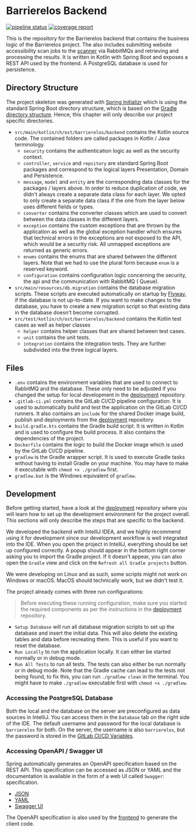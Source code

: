 # Barrierelos Backend

[![pipeline status](https://gitlab.ost.ch/barrierelos/backend/badges/main/pipeline.svg)](https://gitlab.ost.ch/barrierelos/backend/-/commits/main)
[![coverage report](https://gitlab.ost.ch/barrierelos/backend/badges/main/coverage.svg)](https://gitlab.ost.ch/barrierelos/backend/-/commits/main)

This is the repository for the Barrierelos backend that contains the business logic of the Barrierelos project. The also
includes submitting website accessibility scan jobs to the [scanner](https://gitlab.ost.ch/barrierelos/scanner) via
RabbitMQs and retrieving and processing the results.
It is written in Kotlin with Spring Boot and exposes a REST API used by the frontend. A PostgreSQL database
is used for persistence.

## Directory Structure

The project skeleton was generated with [Spring Initializr](https://start.spring.io/) which is using the standard Spring
Boot directory structure, which is based on the [Gradle directory
structure](https://docs.gradle.org/current/userguide/organizing_gradle_projects.html). Hence, this chapter will only
describe our project specific directories.

- `src/main/kotlin/ch/ost/barrierelos/backend` contains the Kotlin source code. The contained folders are called
  packages in Kotlin / Java terminology.
  - `security` contains the authentication logic as well as the security context.
  - `controller`, `service` and `repsitory` are standard Spring Boot packages and correspond to the logical layers
    Presentation, Domain and Persistence.
  - `message`, `model` and `entity` are the corresponding data classes for the packages / layers above. In order to
    reduce duplication of code, we didn't always create a separate data class for each layer. We opted to only create
    a separate data class if the one from the layer below uses different fields or types.
  - `converter` contains the converter classes which are used to convert between the data classes in the different
    layers.
  - `exception` contains the custom exceptions that are thrown by the application as well as the global exception
    handler which ensures that technical errors in the exceptions are not exposed to the API, which would be a
    security risk. All unmapped exceptions are returned as generic errors.
  - `enums` contains the enums that are shared between the different layers. Note that we had to use the plural form
    because `enum` is a reserved keyword.
  - `configuration` contains configuration logic concerning the security, the api and the communication with RabbitMQ (
    Queue).
- `src/main/resources/db.migration` contains the database migration scripts. These scripts are executed automatically on
  startup by [Flyway](https://flywaydb.org/), if the database is not up-to-date. If you want to make changes to the
  database, you have to create a new migration script so that existing data in the database doesn't become corrupted.
- `src/test/kotlin/ch/ost/barrierelos/backend` contains the Kotlin test cases as well as helper classes
  - `helper` contains helper classes that are shared between test cases.
  - `unit` contains the unit tests.
  - `integration` contains the integration tests. They are further subdivided into the three logical layers.

## Files

- `.env` contains the environment variables that are used to connect to RabbitMQ and the database. These only need to be
  adjusted if you changed the setup for local development in
  the [deployment](https://gitlab.ost.ch/barrierelos/deployment) repository.
- `.gitlab-ci.yml` contains the GitLab CI/CD pipeline configuration. It is used to automatically build and test the
  application on the GitLab CI/CD runners. It also contains an `include` for the shared Docker image build, publish and
  deployments from the [deployment](https://gitlab.ost.ch/barrierelos/deployment) repository.
- `build.gradle.kts` contains the Gradle build script. It is written in Kotlin and is used to configure the build
  process. It also contains the dependencies of the project.
- `Dockerfile` contains the logic to build the Docker image which is used by the GitLab CI/CD pipeline.
- `gradlew` is the Gradle wrapper script. It is used to execute Gradle tasks without having to install Gradle on your
  machine. You may have to make it executable with `chmod +x ./gradlew` first.
- `gradlew.bat` is the Windows equivalent of `gradlew`.

## Development

Before getting started, have a look at the [deployment](https://gitlab.ost.ch/barrierelos/deployment) repository where
you will learn how to set up the development environment for the project overall. This sections will only
describe the steps that are specific to the backend.

We developed the backend with IntelliJ IDEA, and we highly recommend using it for development since our development
workflow is well integrated into the IDE. When you open the project in IntelliJ, everything should be set up configured
correctly. A popup should appear in the bottom right corner asking you to import the Gradle project. If it doesn't
appear, you can also open the `Gradle` view and click on the `Refresh all Gradle projects` button.

We were developing on Linux and as such, some scripts might not work on Windows or macOS. MacOS should
technically work, but we didn't test it.

The project already comes with three run configurations:

> Before executing these running configuration, make sure you started the required components as per the instructions
> in the [deployment](https://gitlab.ost.ch/barrierelos/deployment) repository.

- `Setup Database` will run all database migration scripts to set up the database and insert the initial data. This will
  also delete the existing tables and data before recreating them. This is useful if you want to reset the database.
- `Run Locally` to run the application locally. It can either be started normally or in debug mode.
- `Run All Tests` to run all tests. The tests can also either be run normally or in debug mode. Note that the Gradle
  cache can lead to the tests not being found, to fix this, you can run `./gradlew clean` in the terminal. You might
  have to make `./gradlew` executable first with `chmod +x ./gradlew`.

### Accessing the PostgreSQL Database

Both the local and the database on the server are preconfigured as data sources in IntelliJ. You can access them in
the `Database` tab on the right side of the IDE. The default username and password for the local database
is `barrierelos` for both. On the server, the username is also `barrierelos`, but the password is stored in
the [GitLab CI/CD Variables](https://gitlab.ost.ch/groups/barrierelos/-/settings/ci_cd#ci-variables).

### Accessing OpenAPI / Swagger UI

Spring automatically generates an OpenAPI specification based on the REST API. This specification can be accessed as
JSON or YAML and the documentation is available in the form of a web UI called `Swagger`:
specification.

* [JSON](http://barrierelos.ch:40001/openapi)
* [YAML](http://barrierelos.ch:40001/openapi.yaml)
* [Swagger UI](http://barrierelos.ch:40001/swagger/swagger-ui/index.html)

The OpenAPI specification is also used by the [frontend](https://gitlab.ost.ch/barrierelos/frontend) to generate the
client code.

